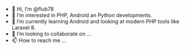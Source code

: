 - 👋 Hi, I’m @flub78
- 👀 I’m interested in PHP, Android an Python developments.
- 🌱 I’m currently learning Android and looking at modern PHP tools like Laravel 8.
- 💞️ I’m looking to collaborate on ...
- 📫 How to reach me ...

<!---
flub78/flub78 is a ✨ special ✨ repository because its `README.md` (this file) appears on your GitHub profile.
You can click the Preview link to take a look at your changes.
--->
